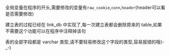 全局变量在程序的开头,需要修改的变量有`raw_cookie`,`conn`,`header`(header可以看是否需要修改)

建立表的过程已经在 link_db 中实现了,每一次建立表都会删除原来的 table,如果不需要这个功能可以在程序中注释掉该句

表的全部字段都是 varchar 类型,请不要轻易修改这个字段的类型,容易报错的哦(-_-)
